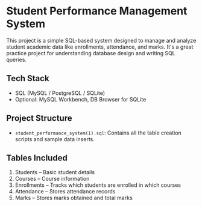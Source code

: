 # Student Performance Management System 

This project is a simple SQL-based system designed to manage and analyze student academic data like enrollments, attendance, and marks. It's a great practice project for understanding database design and writing SQL queries.

##  Tech Stack

- SQL (MySQL / PostgreSQL / SQLite)
- Optional: MySQL Workbench, DB Browser for SQLite

## Project Structure

- `student_performance_system(1).sql`: Contains all the table creation scripts and sample data inserts.

## Tables Included

1. Students  – Basic student details
2. Courses – Course information
3. Enrollments – Tracks which students are enrolled in which courses
4. Attendance – Stores attendance records
5. Marks – Stores marks obtained and total marks

